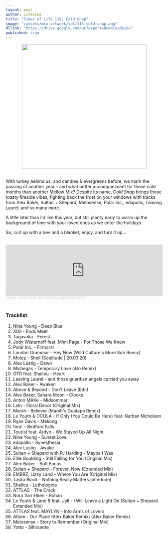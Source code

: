 ```yaml
---
layout: post
author: Lifesine
title: "Sines of Life 115: Cold Snap"
image: "/assets/mix-artwork/sol/115-cold-snap.png"
dllink: "https://drive.google.com/uc?export=download&id="
published: true
---
```


<div style="text-align:center"><img src="{{ page.image }}" width="400px" height="auto" /></div>
<br>

With turkey behind us, and candles & evergreens before, we mark the passing of another year – and what better accompaniment for those cold months than another Mellow Mix? Despite its name, _Cold Snap_ brings those toasty fireside vibes, fighting back the frost on your windows with tracks from Alex Baker, Sultan + Shepard, Melosense, Polar Inc., edapollo, Leaving Laurel, and so many more.

A little later than I'd like this year, but still plenty early to warm up the background of time with your loved ones as we enter the holidays.

So, curl up with a bev and a blanket, enjoy, and turn it up...

<br>

<iframe width="100%" height="166" scrolling="no" frameborder="no" allow="autoplay" src="https://w.soundcloud.com/player/?url=https%3A//api.soundcloud.com/tracks/1683515148&color=%2322c9ed&auto_play=false&hide_related=false&show_comments=true&show_user=true&show_reposts=false&show_teaser=true"></iframe><div style="font-size: 10px; color: #cccccc;line-break: anywhere;word-break: normal;overflow: hidden;white-space: nowrap;text-overflow: ellipsis; font-family: Interstate,Lucida Grande,Lucida Sans Unicode,Lucida Sans,Garuda,Verdana,Tahoma,sans-serif;font-weight: 100;"><a href="https://soundcloud.com/lifesine" title="Lifesine" target="_blank" style="color: #cccccc; text-decoration: none;">Lifesine</a> · <a href="https://soundcloud.com/lifesine/sines-of-life-115" title="Sines of Life 115: Cold Snap (Mellow Mix 2023)" target="_blank" style="color: #cccccc; text-decoration: none;">Sines of Life 115: Cold Snap (Mellow Mix 2023)</a></div>

<br>

### Tracklist

01. Nina Young - Deep Blue
02. XIXI - Ends Meet
03. Tagavaka - Forest
04. Jody Wisternoff feat. Mimi Page - For Those We Knew
05. Polar Inc. - Firmoral
06. London Grammar - Hey Now (Wild Culture's More Sub Remix)
07. Motez - Shell (Soulitude | 20.03.20)
08. Alex Lustig - Dawn
09. Mishegas - Temporary Love (il:lo Remix)
10. OTR feat. Shallou - Heart
11. Leaving Laurel - and those guardian angels carried you away
12. Alex Baker - Awaken
13. Above & Beyond - Don't Leave (Edit)
14. Alex Baker, Sahara Moon - Clocks
15. Anton MAKe - Midsommar
16. Lstn - Floral Decor (Original Mix)
17. Marsh - Believer (Marsh's Guatape Remix)
18. Le Youth & OCULA - If Only (You Could Be Here) feat. Nathan Nicholson
19. Ryan Davis - Mekong
20. ford. - Bedford Falls
21. Tourist feat. Ardyn - We Stayed Up All Night
22. Nina Young - Sunset Love
23. edapollo - Synesthesia
24. Alex Lustig - Awake
25. Sultan + Shepard with PJ Harding - Maybe I Was
26. Ellie Goulding - Still Falling for You (Original Mix)
27. Alex Baker - Soft Focus
28. Sultan + Shepard - Forever, Now (Extended Mix)
29. EMBRZ, Lizzy Land - Where You Are (Original Mix)
30. Taska Black - Nothing Really Matters (interlude)
31. Shallou - Lethologica
32. ATTLAS - The Crack
33. Nora Van Elken - Rohan
34. Le Youth & Lane 8 feat. Jyll - I Will Leave a Light On (Sultan + Shepard Extended Mix)
35. ATTLAS feat. MAYLYN - Into Arms of Lovers
36. Attom - Our Place (Alex Baker Remix) (Alex Baker Remix)
37. Melosense - Story to Remember (Original Mix)
38. Yotto - Silhouette

<br>
